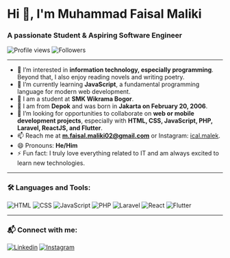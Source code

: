 # Hi 👋, I'm Muhammad Faisal Maliki  
### A passionate Student & Aspiring Software Engineer  

![Profile views](https://komarev.com/ghpvc/?username=muhammadfaisalmaliki&label=Profile%20views&color=0e75b6&style=flat)
![Followers](https://img.shields.io/github/followers/muhammadfaisalmaliki?label=Followers)

---

- 👀 I’m interested in **information technology, especially programming**. Beyond that, I also enjoy reading novels and writing poetry.  
- 🌱 I’m currently learning **JavaScript**, a fundamental programming language for modern web development.  
- 🏫 I am a student at **SMK Wikrama Bogor**.  
- 📍 I am from **Depok** and was born in **Jakarta on February 20, 2006**.  
- 💞️ I’m looking for opportunities to collaborate on **web or mobile development projects**, especially with **HTML, CSS, JavaScript, PHP, Laravel, ReactJS, and Flutter**.  
- 📫 Reach me at **[m.faisal.maliki02@gmail.com](mailto:m.faisal.maliki02@gmail.com)** or Instagram: [ical.malek](https://instagram.com/ical.malek).  
- 😄 Pronouns: **He/Him**  
- ⚡ Fun fact: I truly love everything related to IT and am always excited to learn new technologies.  

---

### 🛠️ Languages and Tools:
![HTML](https://img.shields.io/badge/-HTML5-E34F26?style=flat&logo=html5&logoColor=white)
![CSS](https://img.shields.io/badge/-CSS3-1572B6?style=flat&logo=css3&logoColor=white)
![JavaScript](https://img.shields.io/badge/-JavaScript-F7DF1E?style=flat&logo=javascript&logoColor=black)
![PHP](https://img.shields.io/badge/-PHP-777BB4?style=flat&logo=php&logoColor=white)
![Laravel](https://img.shields.io/badge/-Laravel-F55247?style=flat&logo=laravel&logoColor=white)
![React](https://img.shields.io/badge/-React-20232A?style=flat&logo=react&logoColor=61DAFB)
![Flutter](https://img.shields.io/badge/-Flutter-02569B?style=flat&logo=flutter&logoColor=white)

---

### 📬 Connect with me:
[![Linkedin](https://img.shields.io/badge/-LinkedIn-blue?style=flat&logo=linkedin)]([https://linkedin.com](https://www.linkedin.com/in/muhammad-faisal-maliki-454b54387/)/in/username)
[![Instagram](https://img.shields.io/badge/-Instagram-E4405F?style=flat&logo=instagram&logoColor=white)](https://instagram.com/ical.malek)
